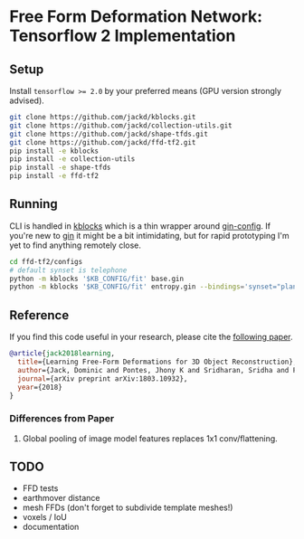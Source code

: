 # Free Form Deformation Network: Tensorflow 2 Implementation

## Setup

Install `tensorflow >= 2.0` by your preferred means (GPU version strongly advised).

```bash
git clone https://github.com/jackd/kblocks.git
git clone https://github.com/jackd/collection-utils.git
git clone https://github.com/jackd/shape-tfds.git
git clone https://github.com/jackd/ffd-tf2.git
pip install -e kblocks
pip install -e collection-utils
pip install -e shape-tfds
pip install -e ffd-tf2
```

## Running

CLI is handled in [kblocks](https://github.com/jackd) which is a thin wrapper around [gin-config](https://github.com/google/gin-config). If you're new to [gin](https://github.com/google/gin-config) it might be a bit intimidating, but for rapid prototyping I'm yet to find anything remotely close.

```bash
cd ffd-tf2/configs
# default synset is telephone
python -m kblocks '$KB_CONFIG/fit' base.gin
python -m kblocks '$KB_CONFIG/fit' entropy.gin --bindings='synset="plane"'
```

## Reference

If you find this code useful in your research, please cite the [following paper](https://128.84.21.199/abs/1803.10932).

```bib
@article{jack2018learning,
  title={Learning Free-Form Deformations for 3D Object Reconstruction},
  author={Jack, Dominic and Pontes, Jhony K and Sridharan, Sridha and Fookes, Clinton and Shirazi, Sareh and Maire, Frederic and Eriksson, Anders},
  journal={arXiv preprint arXiv:1803.10932},
  year={2018}
}
```

### Differences from Paper

1. Global pooling of image model features replaces 1x1 conv/flattening.

## TODO

- FFD tests
- earthmover distance
- mesh FFDs (don't forget to subdivide template meshes!)
- voxels / IoU
- documentation
